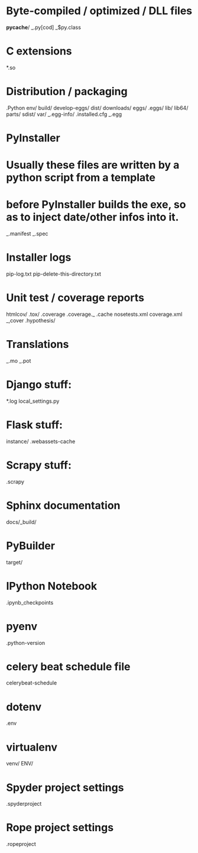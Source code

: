 # Byte-compiled / optimized / DLL files

**pycache**/
_.py[cod]
_\$py.class

# C extensions

\*.so

# Distribution / packaging

.Python
env/
build/
develop-eggs/
dist/
downloads/
eggs/
.eggs/
lib/
lib64/
parts/
sdist/
var/
_.egg-info/
.installed.cfg
_.egg

# PyInstaller

# Usually these files are written by a python script from a template

# before PyInstaller builds the exe, so as to inject date/other infos into it.

_.manifest
_.spec

# Installer logs

pip-log.txt
pip-delete-this-directory.txt

# Unit test / coverage reports

htmlcov/
.tox/
.coverage
.coverage._
.cache
nosetests.xml
coverage.xml
_,cover
.hypothesis/

# Translations

_.mo
_.pot

# Django stuff:

\*.log
local_settings.py

# Flask stuff:

instance/
.webassets-cache

# Scrapy stuff:

.scrapy

# Sphinx documentation

docs/\_build/

# PyBuilder

target/

# IPython Notebook

.ipynb_checkpoints

# pyenv

.python-version

# celery beat schedule file

celerybeat-schedule

# dotenv

.env

# virtualenv

venv/
ENV/

# Spyder project settings

.spyderproject

# Rope project settings

.ropeproject
